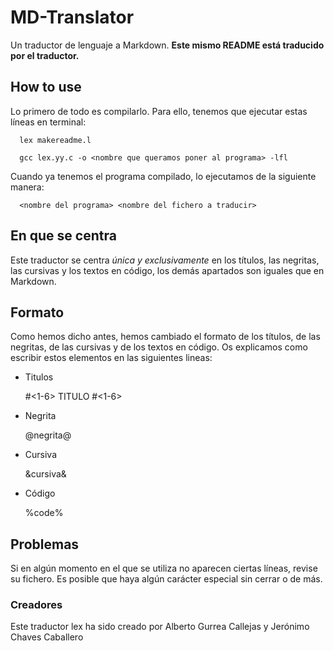 # MD-Translator
Un traductor de lenguaje a Markdown. **Este mismo README está traducido por el traductor.**

## How to use
Lo primero de todo es compilarlo. Para ello, tenemos que ejecutar estas líneas en terminal:

```
  lex makereadme.l

  gcc lex.yy.c -o <nombre que queramos poner al programa> -lfl
```

Cuando ya tenemos el programa compilado, lo ejecutamos de la siguiente manera:

```
  <nombre del programa> <nombre del fichero a traducir>
```

## En que se centra

Este traductor se centra *única y exclusivamente* en los títulos, las negritas, las cursivas y los textos en código, los demás apartados son iguales que en Markdown.

## Formato

Como hemos dicho antes, hemos cambiado el formato de los títulos, de las negritas, de las cursivas y de los textos en código. Os explicamos como escribir estos elementos en las siguientes lineas:

  * Titulos

    \#<1-6> TITULO \#<1-6>

  * Negrita

    \@negrita\@

  * Cursiva

    \&cursiva\&

  * Código

    \%code\%
    
## Problemas

Si en algún momento en el que se utiliza no aparecen ciertas líneas, revise su fichero. Es posible que haya algún carácter especial sin cerrar o de más.

### Creadores

Este traductor lex ha sido creado por Alberto Gurrea Callejas y Jerónimo Chaves Caballero
